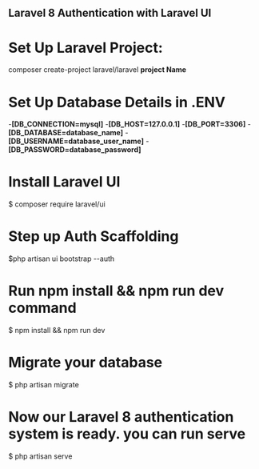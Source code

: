 ## Laravel 8 Authentication with Laravel UI

# Set Up Laravel Project:

composer create-project laravel/laravel **project Name**

# Set Up Database Details in .ENV

-**[DB_CONNECTION=mysql]** -**[DB_HOST=127.0.0.1]** -**[DB_PORT=3306]** -**[DB_DATABASE=database_name]** -**[DB_USERNAME=database_user_name]** -**[DB_PASSWORD=database_password]**

# Install Laravel UI

$ composer require laravel/ui

# Step up Auth Scaffolding

$php artisan ui bootstrap --auth

# Run npm install && npm run dev command

$ npm install && npm run dev

# Migrate your database

$ php artisan migrate

# Now our Laravel 8 authentication system is ready. you can run serve

$ php artisan serve
